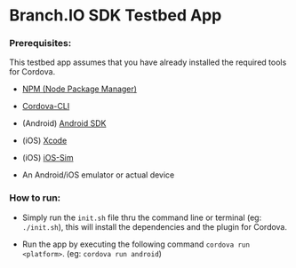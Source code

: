 # Branch.IO SDK Testbed App

### Prerequisites:

This testbed app assumes that you have already installed the required tools for Cordova.

* [NPM (Node Package Manager)](https://nodejs.org/en/)

* [Cordova-CLI](https://cordova.apache.org/)

* (Android) [Android SDK](http://developer.android.com/sdk/index.html)

* (iOS) [Xcode](https://developer.apple.com/xcode/)

* (iOS) [iOS-Sim](https://www.npmjs.com/package/ios-sim)

* An Android/iOS emulator or actual device

### How to run:

* Simply run the `init.sh` file thru the command line or terminal (eg: `./init.sh`), this will install the dependencies and the plugin for Cordova.

* Run the app by executing the following command `cordova run <platform>`. (eg: `cordova run android`)